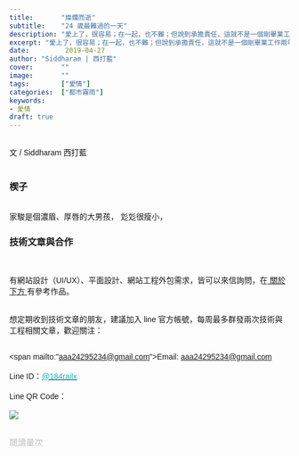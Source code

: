 ```yaml
---
title:       "燦爛而逝"
subtitle:    "24 歲最難過的一天"
description: "愛上了，很容易；在一起，也不難；但說到承擔責任，這就不是一個剛畢業工作兩年的小夥子扛得起的......"
excerpt: "愛上了，很容易；在一起，也不難；但說到承擔責任，這就不是一個剛畢業工作兩年的小夥子扛得起的......"
date:         2019-04-27
author: "Siddharam | 西打藍"
cover:       ""
image:       ""
tags:        ["愛情"]
categories:  ["都市霧雨"]
keywords:
- 愛情
draft: true
---
```



<article style="font-family: 'Noto Sans TC', '微軟正黑體', sans-serif; font-weight: 300;">

<br>文 / Siddharam 西打藍<br><br>

<h3 class="article-h1-color">楔子</h3><br>
家駿是個濃眉、厚唇的大男孩，
彣彣很瘦小，




<h3 class="article-h1-color">技術文章與合作</h3><br>

有網站設計（UI/UX）、平面設計、網站工程外包需求，皆可以來信詢問，在<a href="https://siddharam.com.tw/top/about/"> 關於下方 </a>有參考作品。<br><br>

想定期收到技術文章的朋友，建議加入 line 官方帳號，每周最多群發兩次技術與工程相關文章，歡迎關注：<br><br>

<span mailto:"aaa24295234@gmail.com">Email: aaa24295234@gmail.com</span><br><br>
Line ID：<a href="http://nav.cx/dkV3Bm2"><span id="lineId" style="color:rgb(2, 186, 192); cursor:pointer">@184railx</span></a><br><br>
Line QR Code：<br><br>
<img src="https://qr-official.line.me/sid/M/184railx.png">
<br><br>


</article>

<div style="color: #bfbfbf; font-size: 15px;" id="busuanzi_container_page_pv">
  閱讀量<span id="busuanzi_value_page_pv"></span>次
</div>


<script src="../../js/post.js"></script>